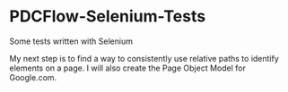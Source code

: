 # PDCFlow-Selenium-Tests
Some tests written with Selenium

My next step is to find a way to consistently use relative paths to identify elements on a page. I will also create the Page Object
Model for Google.com. 

